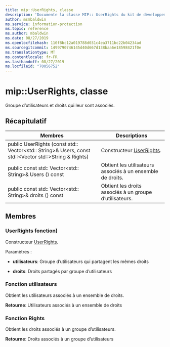 ```yaml
---
title: mip::UserRights, classe
description: 'Documente la classe MIP:: UserRights du kit de développement logiciel (SDK) Microsoft Information Protection (MIP).'
author: msmbaldwin
ms.service: information-protection
ms.topic: reference
ms.author: mbaldwin
ms.date: 08/27/2019
ms.openlocfilehash: 110f8bc12a019788d031c4ea3711bc22b04234ad
ms.sourcegitcommit: 1499790746145d40d667d138baa6e18598421f0e
ms.translationtype: MT
ms.contentlocale: fr-FR
ms.lasthandoff: 08/27/2019
ms.locfileid: "70056752"
---
```

# <a name="class-mipuserrights"></a>mip::UserRights, classe 
Groupe d’utilisateurs et droits qui leur sont associés.
  
## <a name="summary"></a>Récapitulatif
 Membres                        | Descriptions                                
--------------------------------|---------------------------------------------
public UserRights (const std:: Vector\<std:: String\>& Users, const std::\<Vector std::\>String & Rights)  |  Constructeur [UserRights](class_mip_userrights.md).
public const std:: Vector\<std:: String\>& Users () const  |  Obtient les utilisateurs associés à un ensemble de droits.
public const std:: Vector\<std:: String\>& droits () const  |  Obtient les droits associés à un groupe d’utilisateurs.
  
## <a name="members"></a>Membres
  
### <a name="userrights-function"></a>UserRights fonction)
Constructeur [UserRights](class_mip_userrights.md).

Paramètres :  
* **utilisateurs**: Groupe d’utilisateurs qui partagent les mêmes droits 


* **droits**: Droits partagés par groupe d’utilisateurs


  
### <a name="users-function"></a>Fonction utilisateurs
Obtient les utilisateurs associés à un ensemble de droits.

  
**Retourne**: Utilisateurs associés à un ensemble de droits
  
### <a name="rights-function"></a>Fonction Rights
Obtient les droits associés à un groupe d’utilisateurs.

  
**Retourne**: Droits associés à un groupe d’utilisateurs